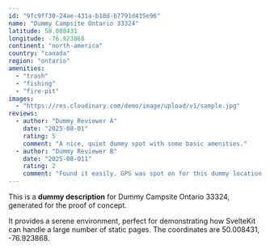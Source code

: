 ```yaml
---
id: "9fc9ff30-24ae-431a-b18d-b7791d415e96"
name: "Dummy Campsite Ontario 33324"
latitude: 50.008431
longitude: -76.923868
continent: "north-america"
country: "canada"
region: "ontario"
amenities:
  - "trash"
  - "fishing"
  - "fire-pit"
images:
  - "https://res.cloudinary.com/demo/image/upload/v1/sample.jpg"
reviews:
  - author: "Dummy Reviewer A"
    date: "2025-08-01"
    rating: 5
    comment: "A nice, quiet dummy spot with some basic amenities."
  - author: "Dummy Reviewer B"
    date: "2025-08-011"
    rating: 2
    comment: "Found it easily. GPS was spot on for this dummy location."
---
```


This is a **dummy description** for Dummy Campsite Ontario 33324, generated for the proof of concept.

It provides a serene environment, perfect for demonstrating how SvelteKit can handle a large number of static pages. The coordinates are 50.008431, -76.923868.
